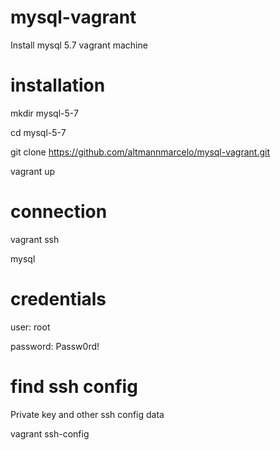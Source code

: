 # mysql-vagrant
Install mysql 5.7 vagrant machine

# installation
mkdir mysql-5-7

cd mysql-5-7

git clone https://github.com/altmannmarcelo/mysql-vagrant.git

vagrant up

# connection
vagrant ssh

mysql 

# credentials
user: root

password: Passw0rd!


# find ssh config
Private key and other ssh config data

vagrant ssh-config 